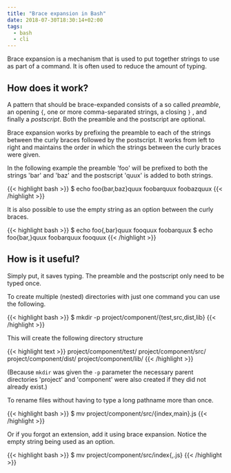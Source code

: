 ```yaml
---
title: "Brace expansion in Bash"
date: 2018-07-30T18:30:14+02:00
tags:
  - bash
  - cli
---
```


Brace expansion is a mechanism that is used to put together strings to use as
part of a command. It is often used to reduce the amount of typing.

## How does it work?
A pattern that should be brace-expanded consists of a so called *preamble*, an
opening `{`, one or more comma-separated strings, a closing `}` , and finally a
*postscript*. Both the preamble and the postscript are optional.

Brace expansion works by prefixing the preamble to each of the strings between
the curly braces followed by the postscript. It  works from left to right and
maintains the order in which the strings between the curly braces were given.

In the following example the preamble 'foo' will be prefixed to both the
strings 'bar' and 'baz' and the postscript 'quux' is added to both strings.

{{< highlight bash >}}
$ echo foo{bar,baz}quux
foobarquux foobazquux
{{< /highlight >}}

It is also possible to use the empty string as an option between the curly
braces.

{{< highlight bash >}}
$ echo foo{,bar}quux
fooquux foobarquux
$ echo foo{bar,}quux
foobarquux fooquux
{{< /highlight >}}

## How is it useful?

Simply put, it saves typing. The preamble and the postscript only need to be
typed once.

To create multiple (nested) directories with just one command you can use the
following.

{{< highlight bash >}}
$ mkdir -p project/component/{test,src,dist,lib}
{{< /highlight >}}

This will create the following directory structure

{{< highlight text >}}
project/component/test/
project/component/src/
project/component/dist/
project/component/lib/
{{< /highlight >}}

(Because `mkdir` was given the `-p` parameter the necessary parent directories
'project' and 'component' were also created if they did not already exist.)

To rename files without having to type a long pathname more than once.

{{< highlight bash >}}
$ mv project/component/src/{index,main}.js
{{< /highlight >}}

Or if you forgot an extension, add it using brace expansion. Notice the empty
string being used as an option.

{{< highlight bash >}}
$ mv project/component/src/index{,.js}
{{< /highlight >}}

